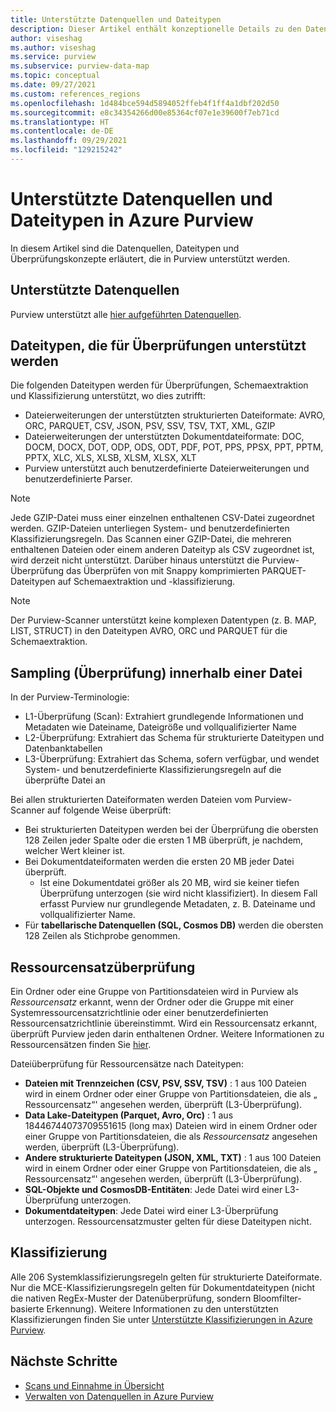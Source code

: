 ```yaml
---
title: Unterstützte Datenquellen und Dateitypen
description: Dieser Artikel enthält konzeptionelle Details zu den Datenquellen und Dateitypen, die in Purview unterstützt werden.
author: viseshag
ms.author: viseshag
ms.service: purview
ms.subservice: purview-data-map
ms.topic: conceptual
ms.date: 09/27/2021
ms.custom: references_regions
ms.openlocfilehash: 1d484bce594d5894052ffeb4f1ff4a1dbf202d50
ms.sourcegitcommit: e8c34354266d00e85364cf07e1e39600f7eb71cd
ms.translationtype: HT
ms.contentlocale: de-DE
ms.lasthandoff: 09/29/2021
ms.locfileid: "129215242"
---
```

# <a name="supported-data-sources-and-file-types-in-azure-purview"></a>Unterstützte Datenquellen und Dateitypen in Azure Purview

In diesem Artikel sind die Datenquellen, Dateitypen und Überprüfungskonzepte erläutert, die in Purview unterstützt werden.

## <a name="supported-data-sources"></a>Unterstützte Datenquellen

Purview unterstützt alle [hier aufgeführten Datenquellen](purview-connector-overview.md).

## <a name="file-types-supported-for-scanning"></a>Dateitypen, die für Überprüfungen unterstützt werden

Die folgenden Dateitypen werden für Überprüfungen, Schemaextraktion und Klassifizierung unterstützt, wo dies zutrifft:

- Dateierweiterungen der unterstützten strukturierten Dateiformate: AVRO, ORC, PARQUET, CSV, JSON, PSV, SSV, TSV, TXT, XML, GZIP
- Dateierweiterungen der unterstützten Dokumentdateiformate: DOC, DOCM, DOCX, DOT, ODP, ODS, ODT, PDF, POT, PPS, PPSX, PPT, PPTM, PPTX, XLC, XLS, XLSB, XLSM, XLSX, XLT
- Purview unterstützt auch benutzerdefinierte Dateierweiterungen und benutzerdefinierte Parser.
 
> [!Note]
> Jede GZIP-Datei muss einer einzelnen enthaltenen CSV-Datei zugeordnet werden. GZIP-Dateien unterliegen System- und benutzerdefinierten Klassifizierungsregeln. Das Scannen einer GZIP-Datei, die mehreren enthaltenen Dateien oder einem anderen Dateityp als CSV zugeordnet ist, wird derzeit nicht unterstützt. Darüber hinaus unterstützt die Purview-Überprüfung das Überprüfen von mit Snappy komprimierten PARQUET-Dateitypen auf Schemaextraktion und -klassifizierung. 

> [!Note]
> Der Purview-Scanner unterstützt keine komplexen Datentypen (z. B. MAP, LIST, STRUCT) in den Dateitypen AVRO, ORC und PARQUET für die Schemaextraktion.   

## <a name="sampling-within-a-file"></a>Sampling (Überprüfung) innerhalb einer Datei

In der Purview-Terminologie:
- L1-Überprüfung (Scan): Extrahiert grundlegende Informationen und Metadaten wie Dateiname, Dateigröße und vollqualifizierter Name
- L2-Überprüfung: Extrahiert das Schema für strukturierte Dateitypen und Datenbanktabellen
- L3-Überprüfung: Extrahiert das Schema, sofern verfügbar, und wendet System- und benutzerdefinierte Klassifizierungsregeln auf die überprüfte Datei an

Bei allen strukturierten Dateiformaten werden Dateien vom Purview-Scanner auf folgende Weise überprüft:

- Bei strukturierten Dateitypen werden bei der Überprüfung die obersten 128 Zeilen jeder Spalte oder die ersten 1 MB überprüft, je nachdem, welcher Wert kleiner ist.
- Bei Dokumentdateiformaten werden die ersten 20 MB jeder Datei überprüft.
    - Ist eine Dokumentdatei größer als 20 MB, wird sie keiner tiefen Überprüfung unterzogen (sie wird nicht klassifiziert). In diesem Fall erfasst Purview nur grundlegende Metadaten, z. B. Dateiname und vollqualifizierter Name.
- Für **tabellarische Datenquellen (SQL, Cosmos DB)** werden die obersten 128 Zeilen als Stichprobe genommen. 

## <a name="resource-set-file-sampling"></a>Ressourcensatzüberprüfung

Ein Ordner oder eine Gruppe von Partitionsdateien wird in Purview als *Ressourcensatz* erkannt, wenn der Ordner oder die Gruppe mit einer Systemressourcensatzrichtlinie oder einer benutzerdefinierten Ressourcensatzrichtlinie übereinstimmt. Wird ein Ressourcensatz erkannt, überprüft Purview jeden darin enthaltenen Ordner. Weitere Informationen zu Ressourcensätzen finden Sie [hier](concept-resource-sets.md).

Dateiüberprüfung für Ressourcensätze nach Dateitypen:

- **Dateien mit Trennzeichen (CSV, PSV, SSV, TSV)** : 1 aus 100 Dateien wird in einem Ordner oder einer Gruppe von Partitionsdateien, die als „ Ressourcensatz“' angesehen werden, überprüft (L3-Überprüfung).
- **Data Lake-Dateitypen (Parquet, Avro, Orc)** : 1 aus 18446744073709551615 (long max) Dateien wird in einem Ordner oder einer Gruppe von Partitionsdateien, die als *Ressourcensatz* angesehen werden, überprüft (L3-Überprüfung).
- **Andere strukturierte Dateitypen (JSON, XML, TXT)** : 1 aus 100 Dateien wird in einem Ordner oder einer Gruppe von Partitionsdateien, die als „ Ressourcensatz“' angesehen werden, überprüft (L3-Überprüfung).
- **SQL-Objekte und CosmosDB-Entitäten**: Jede Datei wird einer L3-Überprüfung unterzogen.
- **Dokumentdateitypen**: Jede Datei wird einer L3-Überprüfung unterzogen. Ressourcensatzmuster gelten für diese Dateitypen nicht.

## <a name="classification"></a>Klassifizierung

Alle 206 Systemklassifizierungsregeln gelten für strukturierte Dateiformate. Nur die MCE-Klassifizierungsregeln gelten für Dokumentdateitypen (nicht die nativen RegEx-Muster der Datenüberprüfung, sondern Bloomfilter-basierte Erkennung). Weitere Informationen zu den unterstützten Klassifizierungen finden Sie unter [Unterstützte Klassifizierungen in Azure Purview](supported-classifications.md).

## <a name="next-steps"></a>Nächste Schritte

- [Scans und Einnahme in Übersicht](concept-scans-and-ingestion.md)
- [Verwalten von Datenquellen in Azure Purview](manage-data-sources.md)
